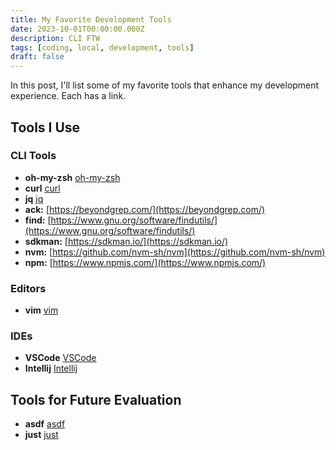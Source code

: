 ```yaml
---
title: My Favorite Development Tools
date: 2023-10-01T00:00:00.000Z
description: CLI FTW
tags: [coding, local, development, tools]
draft: false
---
```


In this post, I'll list some of my favorite tools that enhance my development experience. Each has a link.

## Tools I Use

### CLI Tools

* **oh-my-zsh** [oh-my-zsh](https://ohmyz.sh/)
* **curl** [curl](https://curl.se/download.html)
* **jq** [jq](https://github.com/jqlang/jq)
* **ack:** [https://beyondgrep.com/](https://beyondgrep.com/)
* **find:** [https://www.gnu.org/software/findutils/](https://www.gnu.org/software/findutils/)
* **sdkman:** [https://sdkman.io/](https://sdkman.io/)
* **nvm:** [https://github.com/nvm-sh/nvm](https://github.com/nvm-sh/nvm)
* **npm:** [https://www.npmjs.com/](https://www.npmjs.com/)

### Editors

* **vim** [vim](https://www.vim.org/)

### IDEs

* **VSCode** [VSCode](https://code.visualstudio.com/)
* **Intellij** [Intellij](https://www.jetbrains.com/idea/)

## Tools for Future Evaluation

* **asdf** [asdf](https://asdf-vm.com/)
* **just** [just](https://github.com/casey/just)




